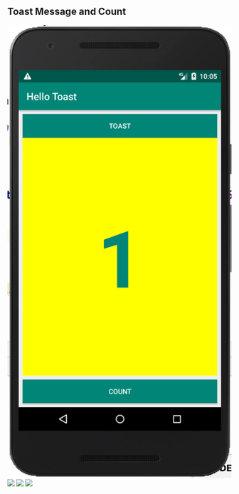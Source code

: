 ## Toast Message and Count
![](app/src/main/res/drawable/hellotoast.png)
![](app/src/main/res/drawable/codingchallenge1.png)
![](app/src/main/res/drawable/layoutvarient.png)
![](app/src/main/res/drawable/linearlayout.png)
